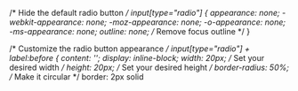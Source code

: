 /* Hide the default radio button */
input[type="radio"] {
  appearance: none;
  -webkit-appearance: none;
  -moz-appearance: none;
  -o-appearance: none;
  -ms-appearance: none;
  outline: none; /* Remove focus outline */
}

/* Customize the radio button appearance */
input[type="radio"] + label:before {
  content: '';
  display: inline-block;
  width: 20px; /* Set your desired width */
  height: 20px; /* Set your desired height */
  border-radius: 50%; /* Make it circular */
  border: 2px solid
